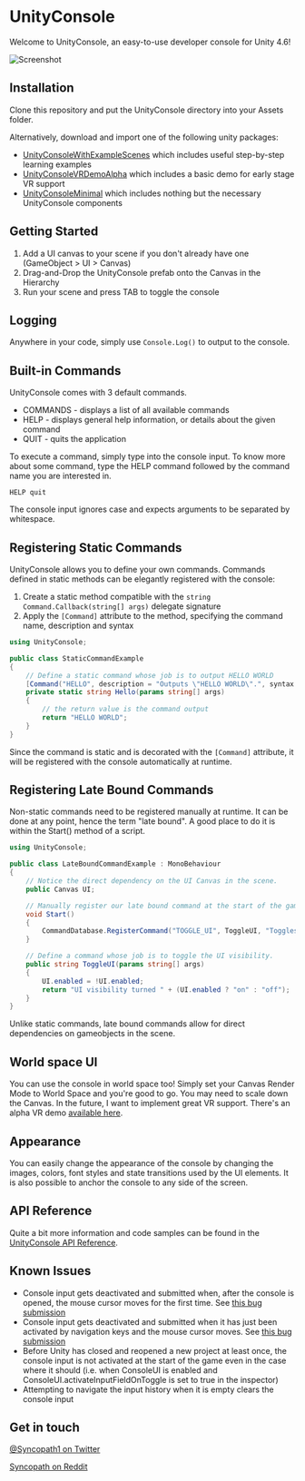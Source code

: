 UnityConsole
===============
Welcome to UnityConsole, an easy-to-use developer console for Unity 4.6!

![Screenshot](https://dl.dropboxusercontent.com/u/106740647/UnityConsole/ScreenshotCropped.jpg)

## Installation
Clone this repository and put the UnityConsole directory into your Assets folder.

Alternatively, download and import one of the following unity packages:
- [UnityConsoleWithExampleScenes](http://wenzil.github.io/UnityConsole/) which includes useful step-by-step learning examples
- [UnityConsoleVRDemoAlpha](http://wenzil.github.io/UnityConsole/)  which includes a basic demo for early stage VR support
- [UnityConsoleMinimal](http://wenzil.github.io/UnityConsole/) which includes nothing but the necessary UnityConsole components

## Getting Started
1. Add a UI canvas to your scene if you don't already have one (GameObject > UI > Canvas)
2. Drag-and-Drop the UnityConsole prefab onto the Canvas in the Hierarchy
3. Run your scene and press TAB to toggle the console

## Logging
Anywhere in your code, simply use ```Console.Log()``` to output to the console.

## Built-in Commands
UnityConsole comes with 3 default commands.
- COMMANDS - displays a list of all available commands
- HELP - displays general help information, or details about the given command
- QUIT - quits the application

To execute a command, simply type into the console input. To know more about some command, type the HELP command followed by the command name you are interested in.

```
HELP quit
```

The console input ignores case and expects arguments to be separated by whitespace.

## Registering Static Commands
UnityConsole allows you to define your own commands. Commands defined in static methods can be elegantly registered with the console:

1. Create a static method compatible with the ```string Command.Callback(string[] args)``` delegate signature
2. Apply the ```[Command]``` attribute to the method, specifying the command name, description and syntax

```csharp
using UnityConsole;

public class StaticCommandExample
{
    // Define a static command whose job is to output HELLO WORLD
    [Command("HELLO", description = "Outputs \"HELLO WORLD\".", syntax = "HELLO")]
    private static string Hello(params string[] args)
    {
        // the return value is the command output
        return "HELLO WORLD";
    }
}
```

Since the command is static and is decorated with the ```[Command]``` attribute, it will be registered with the console automatically at runtime.

## Registering Late Bound Commands
Non-static commands need to be registered manually at runtime. It can be done at any point, hence the term "late bound". A good place to do it is within the Start() method of a script.

```csharp
using UnityConsole;

public class LateBoundCommandExample : MonoBehaviour
{
    // Notice the direct dependency on the UI Canvas in the scene.
    public Canvas UI;

    // Manually register our late bound command at the start of the game or whenever this object is initialized
    void Start()
    {
        CommandDatabase.RegisterCommand("TOGGLE_UI", ToggleUI, "Toggles the UI visibility", "TOGGLE_UI");
    }

    // Define a command whose job is to toggle the UI visibility.
    public string ToggleUI(params string[] args)
    {
        UI.enabled = !UI.enabled;
        return "UI visibility turned " + (UI.enabled ? "on" : "off");
    }
}
```

Unlike static commands, late bound commands allow for direct dependencies on gameobjects in the scene. 

## World space UI
You can use the console in world space too! Simply set your Canvas Render Mode to World Space and you're good to go. You may need to scale down the Canvas. In the future, I want to implement great VR support. There's an alpha VR demo [available here](http://wenzil.github.io/UnityConsole/).

## Appearance
You can easily change the appearance of the console by changing the images, colors, font styles and state transitions used by the UI elements. It is also possible to anchor the console to any side of the screen.

## API Reference
Quite a bit more information and code samples can be found in the [UnityConsole API Reference](http://wenzil.github.io/UnityConsole/).

## Known Issues
- Console input gets deactivated and submitted when, after the console is opened, the mouse cursor moves for the first time. See [this bug submission](http://issuetracker.unity3d.com/issues/input-field-selection-is-immediately-deactivated-after-moving-mouse)
- Console input gets deactivated and submitted when it has just been activated by navigation keys and the mouse cursor moves. See [this bug submission](http://issuetracker.unity3d.com/issues/moving-cursor-unselects-whatever-was-selected-with-the-ui-navigation-keys)
- Before Unity has closed and reopened a new project at least once, the console input is not activated at the start of the game even in the case where it should (i.e. when ConsoleUI is enabled and ConsoleUI.activateInputFieldOnToggle is set to true in the inspector)
- Attempting to navigate the input history when it is empty clears the console input

## Get in touch
[@Syncopath1 on Twitter](https://twitter.com/Syncopath1)

[Syncopath on Reddit](http://www.reddit.com/user/Syncopath)

